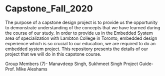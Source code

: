 # Capstone_Fall_2020

The purpose of a capstone design project is to provide us the opportunity to demonstrate understanding of the concepts that we have learned during the course of our study. In order to provide us in the Embedded System area of specialization with Lambton College in Toronto, embedded design experience which is so crucial to our education, we are required to do an embedded system project. This repository presents the details of our project that we will do in this capstone course.

Group Members (7)- Manavdeep Singh, Sukhmeet Singh
Project Guide- Prof. Mike Aleshams

